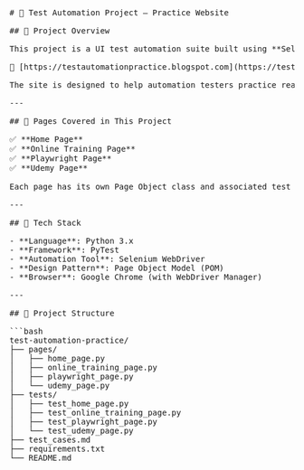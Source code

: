 <pre>

# 🧪 Test Automation Project – Practice Website

## 📌 Project Overview

This project is a UI test automation suite built using **Selenium (Python)**, following the **Page Object Model (POM)** design pattern. It targets the mock automation practice website:

🔗 [https://testautomationpractice.blogspot.com](https://testautomationpractice.blogspot.com)

The site is designed to help automation testers practice real-world UI element interactions including buttons, tables, popups, dropdowns, and more.

---

## 🎯 Pages Covered in This Project

✅ **Home Page**  
✅ **Online Training Page**  
✅ **Playwright Page**  
✅ **Udemy Page**

Each page has its own Page Object class and associated test file for modular, scalable automation.

---

## 🧰 Tech Stack

- **Language**: Python 3.x  
- **Framework**: PyTest  
- **Automation Tool**: Selenium WebDriver  
- **Design Pattern**: Page Object Model (POM)  
- **Browser**: Google Chrome (with WebDriver Manager)

---

## 📁 Project Structure

```bash
test-automation-practice/
├── pages/
│   ├── home_page.py
│   ├── online_training_page.py
│   ├── playwright_page.py
│   └── udemy_page.py
├── tests/
│   ├── test_home_page.py
│   ├── test_online_training_page.py
│   ├── test_playwright_page.py
│   └── test_udemy_page.py
├── test_cases.md
├── requirements.txt
└── README.md

</pre>